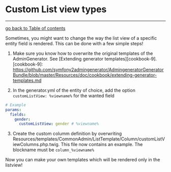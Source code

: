 # Custom List view types
---------------------------------------

[go back to Table of contents][back-to-index]

[back-to-index]: https://github.com/symfony2admingenerator/AdmingeneratorGeneratorBundle/blob/master/Resources/doc/documentation.md#7-cookbook

Sometimes, you might want to change the way the list view of a specific entity field is rendered. This can be done with a few simple steps!

1. Make sure you know how to overwrite the original templates of the AdminGenerator. See [Extending generator templates][cookbook-9]. 
[cookbook-9]: https://github.com/symfony2admingenerator/AdmingeneratorGeneratorBundle/blob/master/Resources/doc/cookbook/extending-generator-templates.md

2. In the generator.yml of the entity of choice, add the option `customListView: %viewname%` for the wanted field 
```yaml
# Example
params: 
  fields:
    gender:
      customListView: gender # %viewname%
```

3. Create the custom columm definition by overwriting Resources/templates/CommonAdmin/ListTemplate/Column/customListViewColumns.php.twig. This file now contains an example. 
The blockname must be `column_%viewname%`

Now you can make your own templates which will be rendered only in the listview!